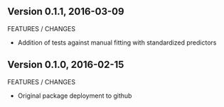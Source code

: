 Version 0.1.1, 2016-03-09
-----------------------------------------------------------------------------------

FEATURES / CHANGES

- Addition of tests against manual fitting with standardized predictors


Version 0.1.0, 2016-02-15
-----------------------------------------------------------------------------------

FEATURES / CHANGES

- Original package deployment to github
